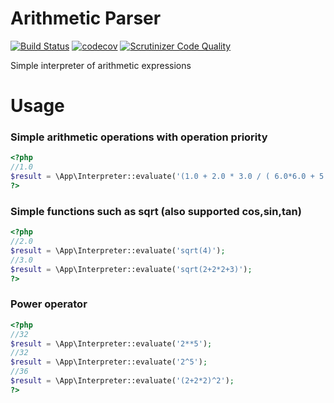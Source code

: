 # Arithmetic Parser
[![Build Status](https://travis-ci.org/drumser/arithmetic-parser.svg?branch=master)](https://travis-ci.org/drumser/arithmetic-parser)
[![codecov](https://codecov.io/gh/drumser/arithmetic-parser/branch/master/graph/badge.svg)](https://codecov.io/gh/drumser/arithmetic-parser)
[![Scrutinizer Code Quality](https://scrutinizer-ci.com/g/drumser/arithmetic-parser/badges/quality-score.png?b=master)](https://scrutinizer-ci.com/g/drumser/arithmetic-parser/?branch=master)

Simple interpreter of arithmetic expressions

# Usage

### Simple arithmetic operations with operation priority 
```php
<?php
//1.0
$result = \App\Interpreter::evaluate('(1.0 + 2.0 * 3.0 / ( 6.0*6.0 + 5.0*44.0)) - 0.0234375');
?>
```

### Simple functions such as sqrt (also supported cos,sin,tan)
```php
<?php
//2.0
$result = \App\Interpreter::evaluate('sqrt(4)');
//3.0
$result = \App\Interpreter::evaluate('sqrt(2+2*2+3)');
?>
```

### Power operator
```php
<?php
//32
$result = \App\Interpreter::evaluate('2**5');
//32
$result = \App\Interpreter::evaluate('2^5');
//36
$result = \App\Interpreter::evaluate('(2+2*2)^2');
?>
```